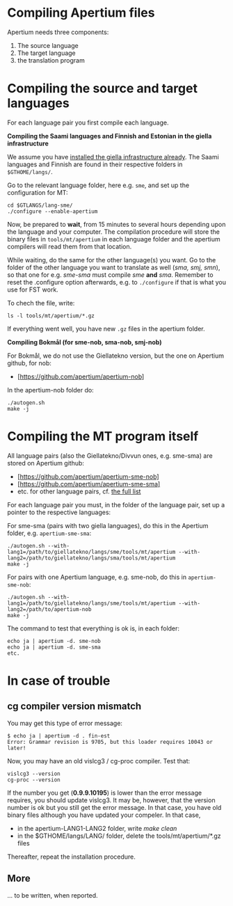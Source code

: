 
Compiling Apertium files
====================

Apertium needs three components:


1. The source language
1. The target language
1. the translation program




# Compiling the source and target languages


For each language pair you first compile each language.


**Compiling the Saami languages and Finnish and Estonian in the giella infrastructure**


We assume you have [installed the giella infrastructure already](https://giellalt.uit.no/infra/GettingStarted.html). The Saami languages and Finnish are found in their respective folders in `$GTHOME/langs/`.


Go to the relevant language folder, here e.g. `sme`, and set up the configuration for MT:


```
cd $GTLANGS/lang-sme/
./configure --enable-apertium 
```


Now, be prepared to **wait**, from 15 minutes to several hours depending upon 
the language and your computer.  The compilation procedure will store the binary 
files in `tools/mt/apertium` in 
each language folder and the apertium compilers will read them from that location.  


While waiting, do the same for the other language(s) you want. Go to the
folder of the other language you want to translate as well (*sma, smj, smn*), 
so that one for e.g. *sme-sma* must compile *sme* **and** *sma*.
Remember to reset the .configure option afterwards, e.g. to 
`./configure` if that is what you use for FST work.


To chech the file, write:


```
ls -l tools/mt/apertium/*.gz
```


If everything went well, you have new `.gz` files in the apertium folder.


**Compiling Bokmål (for sme-nob, sma-nob, smj-nob)**


For Bokmål, we do not use the Giellatekno version, but the one
on Apertium github, for nob:


* [https://github.com/apertium/apertium-nob]

In the apertium-nob folder do:


```
./autogen.sh
make -j
```




# Compiling the MT program itself


All language pairs (also the Giellatekno/Divvun ones, e.g. sme-sma) are 
stored on Apertium github:


* [https://github.com/apertium/apertium-sme-nob]
* [https://github.com/apertium/apertium-sme-sma]
* etc. for other language pairs, cf. [the full list](https://github.com/apertium)


For each language pair you must, in the folder of the language pair, set up
a pointer to the respective languages:


For sme-sma (pairs with two giella languages), do this in the Apertium folder, e.g. `apertium-sme-sma`:


```
./autogen.sh --with-lang1=/path/to/giellatekno/langs/sme/tools/mt/apertium --with-lang2=/path/to/giellatekno/langs/sma/tools/mt/apertium
make -j
```


For pairs with one Apertium language, e.g. sme-nob, do this in `apertium-sme-nob`:


```
./autogen.sh --with-lang1=/path/to/giellatekno/langs/sme/tools/mt/apertium --with-lang2=/path/to/apertium-nob
make -j
```


The command to test that everything is ok is, in each folder:


```
echo ja | apertium -d. sme-nob
echo ja | apertium -d. sme-sma
etc.
```




# In case of trouble


## cg compiler version mismatch


You may get this type of error message:


```
$ echo ja | apertium -d . fin-est
Error: Grammar revision is 9705, but this loader requires 10043 or later!
```


Now, you may have an old vislcg3 / cg-proc compiler. Test that:


```
vislcg3 --version
cg-proc --version
```


If the number you get (**0.9.9.10195**) is lower than the error message
requires, you should update vislcg3. It may be, however, that the version number
is ok but you still get the error message. In that case, you have old 
binary files although you have updated your compeler. In that case,


* in the apertium-LANG1-LANG2 folder, write *make clean* 
* in the $GTHOME/langs/LANG/ folder, delete the tools/mt/apertium/*.gz files


Thereafter, repeat the installation procedure.


## More


... to be written, when reported.








